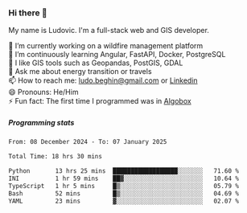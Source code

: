 ### Hi there 👋

My name is Ludovic. I'm a full-stack web and GIS developer.

 🔭 I’m currently working on a wildfire management platform<br/>
 🌱 I’m continuously learning Angular, FastAPI, Docker, PostgreSQL<br/>
 👯 I like GIS tools such as Geopandas, PostGIS, GDAL<br/>
 💬 Ask me about energy transition or travels<br/>
 📫 How to reach me: ludo.beghin@gmail.com or [Linkedin](https://www.linkedin.com/in/ludovic-beghin/)<br/>
 😄 Pronouns: He/Him<br/>
 ⚡ Fun fact: The first time I programmed was in [Algobox](https://fr.wikipedia.org/wiki/Algobox)<br/>

##### Programming stats
<!--START_SECTION:waka-->

```txt
From: 08 December 2024 - To: 07 January 2025

Total Time: 18 hrs 30 mins

Python       13 hrs 25 mins  ██████████████████░░░░░░░   71.60 %
INI          1 hr 59 mins    ██▓░░░░░░░░░░░░░░░░░░░░░░   10.64 %
TypeScript   1 hr 5 mins     █▒░░░░░░░░░░░░░░░░░░░░░░░   05.79 %
Bash         52 mins         █▒░░░░░░░░░░░░░░░░░░░░░░░   04.69 %
YAML         23 mins         ▓░░░░░░░░░░░░░░░░░░░░░░░░   02.07 %
```

<!--END_SECTION:waka-->
